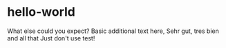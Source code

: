 # hello-world
What else could you expect?
Basic additional text here,
Sehr gut, tres bien and all that
Just don't use test!

